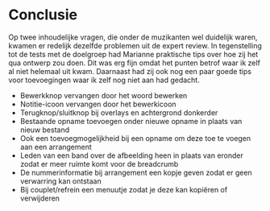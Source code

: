 # Conclusie

Op twee inhoudelijke vragen, die onder de muzikanten wel duidelijk waren, kwamen er redelijk dezelfde problemen uit de expert review. In tegenstelling tot de tests met de doelgroep had Marianne praktische tips over hoe zij het qua ontwerp zou doen. Dit was erg fijn omdat het punten betrof waar ik zelf al niet helemaal uit kwam. Daarnaast had zij ook nog een paar goede tips voor toevoegingen waar ik zelf nog niet aan had gedacht.

* Bewerkknop vervangen door het woord bewerken
* Notitie-icoon vervangen door het bewerkicoon
* Terugknop/sluitknop bij overlays en achtergrond donkerder 
* Bestaande opname toevoegen onder nieuwe opname in plaats van nieuw bestand
* Ook een toevoegmogelijkheid bij een opname om deze toe te voegen aan een arrangement
* Leden van een band over de afbeelding heen in plaats van eronder zodat er meer ruimte komt voor de breadcrumb
* De nummerinformatie bij arrangement een kopje geven zodat er geen verwarring kan ontstaan
* Bij couplet/refrein een menuutje zodat je deze kan kopiëren of verwijderen 




